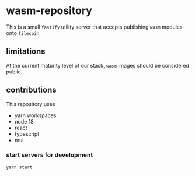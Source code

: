 # wasm-repository

This is a small `fastify` utility server that accepts publishing `wasm` modules onto `filecoin`.

## limitations

At the current maturity level of our stack, `wasm` images should be considered public.

## contributions

This repository uses

- yarn workspaces
- node 18
- react
- typescript
- mui

### start servers for development

```bash
yarn start
```
